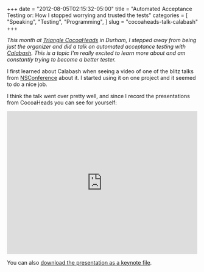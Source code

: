 +++
date = "2012-08-05T02:15:32-05:00"
title = "Automated Acceptance Testing or: How I stopped worrying and trusted the tests"
categories = [
  "Speaking",
  "Testing",
  "Programming",
]
slug = "cocoaheads-talk-calabash"
+++

*This month at [Triangle CocoaHeads](http://trianglecocoa.com) in Durham, I stepped away from being just the organizer and did a talk on automated acceptance testing with [Calabash](http://calaba.sh). This is a topic I'm really excited to learn more about and am constantly trying to become a better tester.*

<!-- more -->

I first learned about Calabash when seeing a video of one of the blitz talks from [NSConference](http://ideveloper.tv/nsconference/) about it. I started using it on one project and it seemed to do a nice job.

I think the talk went over pretty well, and since I record the presentations from CocoaHeads you can see for yourself:

<iframe src="https://player.vimeo.com/video/46555160?color=ff9933&byline=0&portrait=0" width="500" height="375" frameborder="0" webkitallowfullscreen mozallowfullscreen allowfullscreen></iframe>

You can also [download the presentation as a keynote file](http://jsh.in/IOHx).
